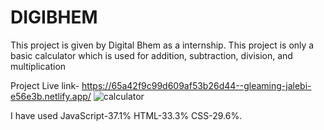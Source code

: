 # DIGIBHEM
This project is given by Digital Bhem as a internship.
This project is only a basic calculator which is used for addition, subtraction, division, and multiplication 

Project Live link- https://65a42f9c99d609af53b26d44--gleaming-jalebi-e56e3b.netlify.app/
![calculator](https://github.com/abhisek2004/DIGIBHEM/assets/117925314/4e4df4d5-6f3a-4b1f-b510-5098f9ce906f)

I have used 
JavaScript-37.1%
HTML-33.3% 
CSS-29.6%.
